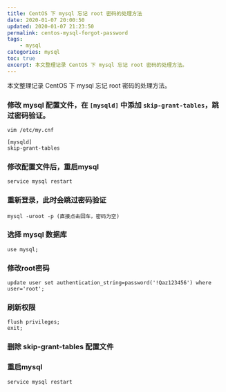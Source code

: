 ```yaml
---
title: CentOS 下 mysql 忘记 root 密码的处理方法
date: 2020-01-07 20:00:50
updated: 2020-01-07 21:23:50
permalink: centos-mysql-forgot-password
tags: 
    - mysql
categories: mysql
toc: true
excerpt: 本文整理记录 CentOS 下 mysql 忘记 root 密码的处理方法。
---
```


本文整理记录 CentOS 下 mysql 忘记 root 密码的处理方法。

### 修改 mysql 配置文件，在 `[mysqld]` 中添加 `skip-grant-tables`，跳过密码验证。

```
vim /etc/my.cnf

[mysqld]
skip-grant-tables
```

### 修改配置文件后，重启mysql
`service mysql restart`
 
### 重新登录，此时会跳过密码验证
```
mysql -uroot -p (直接点击回车，密码为空)
```

### 选择 mysql 数据库
```
use mysql;
```

### 修改root密码
```
update user set authentication_string=password('!Qaz123456') where user='root';
```
 
### 刷新权限
```
flush privileges;
exit;
```

### 删除 skip-grant-tables 配置文件
 
### 重启mysql
```
service mysql restart
```
